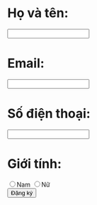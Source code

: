 <!DOCTYPE html>
<html lang="en">
<head>
    <meta charset="UTF-8">
    <title></title>
</head>
<body>
<form action="http://demo.codegym.vn/6/registration_form/register.php" method="post">
    <h1>Họ và tên:</h1>
    <input type="text" name="name"/>
    <h1>Email:</h1>
    <input type="text" name="email"/>
    <h1>Số điện thoại:</h1>
    <input type="text" name="phone"/>
    <h1>Giới tính:</h1>
    <input type="radio" name="gender" value="male"/>Nam
    <input type="radio" name="gender" value="female"/>Nữ<br/>
    <input type="submit" value="Đặng ký">
</form>
</body>
</html>